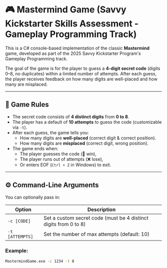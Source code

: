 # 🎮 Mastermind Game (Savvy Kickstarter Skills Assessment - Gameplay Programming Track)

This is a C# console-based implementation of the classic **Mastermind** game, developed as part of the 2025 Savvy Kickstarter Program's Gameplay Programming track.

The goal of the game is for the player to guess a **4-digit secret code** (digits 0–8, no duplicates) within a limited number of attempts. After each guess, the player receives feedback on how many digits are well-placed and how many are misplaced.

---

## 🧠 Game Rules

- The secret code consists of **4 distinct digits** from **0 to 8**.
- The player has a default of **10 attempts** to guess the code (customizable via `-t`).
- After each guess, the game tells you:
  - How many digits are **well-placed** (correct digit & correct position).
  - How many digits are **misplaced** (correct digit, wrong position).
- The game ends when:
  - The player guesses the code (🎉 win),
  - The player runs out of attempts (❌ lose),
  - Or enters EOF (`Ctrl + Z` in Windows) to exit.

---

## ⚙️ Command-Line Arguments

You can optionally pass in:

| Option | Description |
|--------|-------------|
| `-c [CODE]` | Set a custom secret code (must be 4 distinct digits from 0 to 8) |
| `-t [ATTEMPTS]` | Set the number of max attempts (default: 10) |

### Example:

```bash
MastermindGame.exe -c 1234 -t 8
